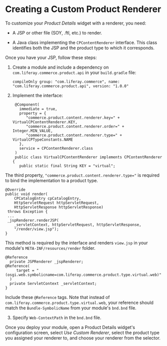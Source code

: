 # Creating a Custom Product Renderer

To customize your *Product Details* widget with a renderer, you need:

-   A JSP or other file (SOY, .ftl, etc.) to render.

-   A Java class implementing the `CPContentRenderer` interface. This class
    identifies both the JSP and the product type to which it corresponds.

Once you have your JSP, follow these steps:

1.  Create a module and include a dependency on
    `com.liferay.commerce.product.api` in your `build.gradle` file:

        compileOnly group: "com.liferay.commerce", name: "com.liferay.commerce.product.api", version: "1.0.0"

2. Implement the interface:

        @Component(
          immediate = true,
          property = {
             "commerce.product.content.renderer.key=" + VirtualCPContentRenderer.KEY,
             "commerce.product.content.renderer.order=" + Integer.MIN_VALUE,
             "commerce.product.content.renderer.type=" + VirtualCPTypeConstants.NAME 
          },
          service = CPContentRenderer.class
        )
        public class VirtualCPContentRenderer implements CPContentRenderer {
          public static final String KEY = "virtual";

The third property, `"commerce.product.content.renderer.type="` is required to
bind the implementation to a product type.

    @Override
    public void render(
        CPCatalogEntry cpCatalogEntry,
        HttpServletRequest httpServletRequest,
        HttpServletResponse httpServletResponse)
     throws Exception {
     ...
     _jspRenderer.renderJSP(
        _servletContext, httpServletRequest, httpServletResponse,
        "/render/view.jsp");
    }

This method is required by the interface and renders `view.jsp` in your
module's `META-INF/resources/render` folder.

    @Reference
      private JSPRenderer _jspRenderer;
    @Reference(
         target = "(osgi.web.symbolicname=com.liferay.commerce.product.type.virtual.web)"
      )
      private ServletContext _servletContext;
    }

Include these `@Reference` tags. Note that instead of
`com.liferay.commerce.product.type.virtual.web`, your reference should match
the `Bundle-SymbolicName` from your module's `bnd.bnd` file. 

3. Specify `Web-ContextPath` in the `bnd.bnd` file.

Once you deploy your module, open a Product Details widget's configuration
screen, select *Use Custom Renderer*, select the product type you assigned your
renderer to, and choose your renderer from the selector.
